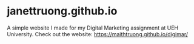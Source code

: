 # janettruong.github.io
 A simple website I made for my Digital Marketing assignment at UEH University.
 Check out the website: https://maithtruong.github.io/digimar/
